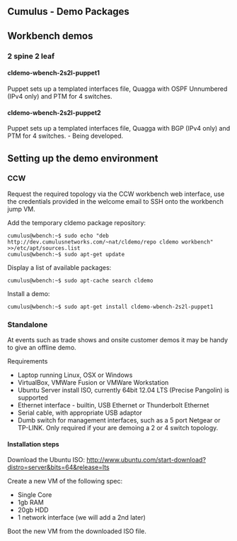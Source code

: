 Cumulus - Demo Packages
-----------------------

## Workbench demos

### 2 spine 2 leaf

#### cldemo-wbench-2s2l-puppet1

Puppet sets up a templated interfaces file, Quagga with OSPF Unnumbered (IPv4 only) and PTM for 4 switches.

#### cldemo-wbench-2s2l-puppet2

Puppet sets up a templated interfaces file, Quagga with BGP (IPv4 only) and PTM for 4 switches. - Being developed.

## Setting up the demo environment

### CCW

Request the required topology via the CCW workbench web interface, use the credentials provided in the welcome email to SSH onto the workbench jump VM.

Add the temporary cldemo package repository:

```
cumulus@wbench:~$ sudo echo "deb http://dev.cumulusnetworks.com/~nat/cldemo/repo cldemo workbench" >>/etc/apt/sources.list
cumulus@wbench:~$ sudo apt-get update
```

Display a list of available packages:

```
cumulus@wbench:~$ sudo apt-cache search cldemo
```

Install a demo:

```
cumulus@wbench:~$ sudo apt-get install cldemo-wbench-2s2l-puppet1
```

### Standalone

At events such as trade shows and onsite customer demos it may be handy to give an offline demo.

Requirements

* Laptop running Linux, OSX or Windows
* VirtualBox, VMWare Fusion or VMWare Workstation
* Ubuntu Server install ISO, currently 64bit 12.04 LTS (Precise Pangolin) is supported
* Ethernet interface - builtin, USB Ethernet or Thunderbolt Ethernet
* Serial cable, with appropriate USB adaptor
* Dumb switch for management interfaces, such as a 5 port Netgear or TP-LINK. Only required if your are demoing a 2 or 4 switch topology.

#### Installation steps

Download the Ubuntu ISO: http://www.ubuntu.com/start-download?distro=server&bits=64&release=lts

Create a new VM of the following spec:

* Single Core
* 1gb RAM
* 20gb HDD
* 1 network interface (we will add a 2nd later)

Boot the new VM from the downloaded ISO file.


